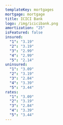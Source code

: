 ```yaml
---
templateKey: mortgages
mortgage: mortgage
title: ICICI Bank
logo: /img/icicibank.png
amortization: "25"
isFeatured: false
insured:
  "1": "3.19"
  "2": "3.19"
  "3": "2.99"
  "4": "2.99"
  "5": "2.14"
uninsured:
  "1": "3.09"
  "2": "3.19"
  "3": "2.84"
  "4": "3.39"
  "5": "3.44"
rates:
  "1": "3.09"
  "2": "3.19"
  "3": "2.84"
  "4": "3.39"
  "5": "3.44"
---
```

